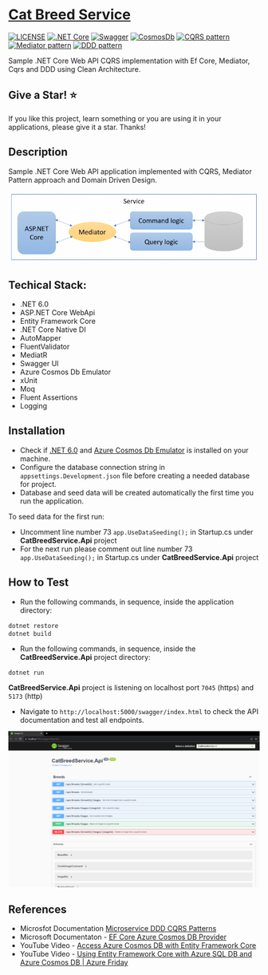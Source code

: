 # [Cat Breed Service](https://github.com/BillyNgo/CatBreedService)

[![LICENSE](https://img.shields.io/badge/license-MIT-lightgrey.svg)](https://raw.githubusercontent.com/dpedwards/dotnet-core-blockchain-advanced/master/LICENSE)
[![.NET Core](https://img.shields.io/badge/.NET-6-blue.svg)](https://dotnet.microsoft.com/download](https://dotnet.microsoft.com/en-us/download/dotnet/6.0))
[![Swagger](https://img.shields.io/badge/Swagger-lightgreen.svg)](https://swagger.io/)
[![CosmosDb](https://img.shields.io/badge/Cosmos-Db-orange.svg)](https://learn.microsoft.com/en-us/azure/cosmos-db/local-emulator)
[![CQRS pattern](https://img.shields.io/badge/CQRS-pattern-blue.svg)](https://docs.microsoft.com/en-us/azure/architecture/patterns/cqrs)
[![Mediator pattern](https://img.shields.io/badge/Mediator-pattern-blue.svg)](https://en.wikipedia.org/wiki/Mediator_pattern)
[![DDD pattern](https://img.shields.io/badge/DDD-pattern-blue.svg)](https://docs.microsoft.com/en-us/dotnet/architecture/microservices/microservice-ddd-cqrs-patterns/ddd-oriented-microservice)

Sample .NET Core Web API CQRS implementation with Ef Core, Mediator, Cqrs and DDD using Clean Architecture.

Give a Star! ⭐
----------------------------------------------------------------------------------------------------------------------
If you like this project, learn something or you are using it in your applications, please give it a star. Thanks!

Description
----------------------------------------------------------------------------------------------------------------------
Sample .NET Core Web API application implemented with CQRS, Mediator Pattern approach and Domain Driven Design.

![alt text](https://github.com/BillyNgo/CatBreedService/blob/main/mediatr.png)

## Techical Stack:
- .NET 6.0
- ASP.NET Core WebApi 
- Entity Framework Core
- .NET Core Native DI
- AutoMapper
- FluentValidator
- MediatR
- Swagger UI
- Azure Cosmos Db Emulator
- xUnit
- Moq
- Fluent Assertions
- Logging

## Installation

- Check if [.NET 6.0](https://dotnet.microsoft.com/en-us/download/dotnet/6.0) and [Azure Cosmos Db Emulator](https://learn.microsoft.com/en-us/azure/cosmos-db/local-emulator) is installed on your machine. 
- Configure the database connection string in `appsettings.Development.json` file before creating a needed database for project. 
- Database and seed data will be created automatically the first time you run the application.

To seed data for the first run:
- Uncomment line number 73 `app.UseDataSeeding();` in Startup.cs under **CatBreedService.Api** project
- For the next run please comment out line number 73 `app.UseDataSeeding();` in Startup.cs under **CatBreedService.Api** project

## How to Test

- Run the following commands, in sequence, inside the application directory:

```
dotnet restore
dotnet build
```
- Run the following commands, in sequence, inside the **CatBreedService.Api** project directory:

```
dotnet run
```
**CatBreedService.Api** project is listening on localhost port `7045` (https) and `5173` (http)

- Navigate to `http://localhost:5000/swagger/index.html` to check the API documentation and test all endpoints.

![alt text](https://github.com/BillyNgo/CatBreedService/blob/main/demo.png)


## References

- Microsfot Documentation [Microservice DDD CQRS Patterns](https://learn.microsoft.com/en-us/dotnet/architecture/microservices/microservice-ddd-cqrs-patterns/ddd-oriented-microservice)
- Microsoft Documentaton - [EF Core Azure Cosmos DB Provider](https://docs.microsoft.com/en-us/ef/core/providers/cosmos/)
- YouTube Video - [Access Azure Cosmos DB with Entity Framework Core](https://www.youtube.com/watch?v=oyJSk-TV7_M)
- YouTube Video - [Using Entity Framework Core with Azure SQL DB and Azure Cosmos DB | Azure Friday](https://www.youtube.com/watch?v=FFgS_k_Muk8)




